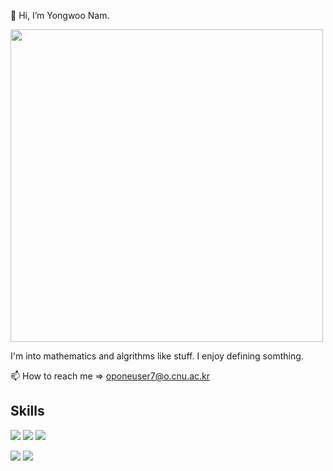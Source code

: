 👋 Hi, I’m Yongwoo Nam.


<img src="https://user-images.githubusercontent.com/71217787/135657353-eae45b34-ebe0-4c89-94d5-bcb8a324494a.jpeg" style="width:500px">

I'm into mathematics and algrithms like stuff. I enjoy defining somthing.


📫 How to reach me => oponeuser7@o.cnu.ac.kr


## Skills
<img src="https://img.shields.io/badge/Python-3776AB?style=flat-square&logo=Python&logoColor=yellow"/>  <img src="https://img.shields.io/badge/Java-CC342D?style=flat-square&logo=Java&logoColor=white"/>  <img src="https://img.shields.io/badge/C++-00599C?style=flat-square&logo=C++&logoColor=white"/>


<img src="https://img.shields.io/badge/Flask-white?style=flat-square&logo=Flask&logoColor=black"/>  <img src="https://img.shields.io/badge/Flutter-1ccfd7?style=flat-square&logo=Flutter&logoColor=white"/>
